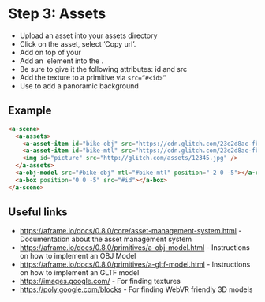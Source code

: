 # Step 3: Assets

* Upload an asset into your assets directory
* Click on the asset, select ‘Copy url’.
* Add <a-assets> on top of your <a-scene>
* Add an <img> element into the <a-assets>. 
* Be sure to give it the following attributes: id and src
* Add the texture to a primitive via `src=“#<id>”`
* Use <a-sky> to add a panoramic background

## Example

```html
<a-scene>
  <a-assets>
    <a-asset-item id="bike-obj" src="https://cdn.glitch.com/23e2d8ac-fb58-4725-8d3b-a9a0264578e5%2Fmodel.obj?1542708648910"></a-asset-item>
    <a-asset-item id="bike-mtl" src="https://cdn.glitch.com/23e2d8ac-fb58-4725-8d3b-a9a0264578e5%2Fmodel.mtl?1542708647990"></a-asset-item>
    <img id="picture" src="http://glitch.com/assets/12345.jpg" />
  </a-assets>
  <a-obj-model src="#bike-obj" mtl="#bike-mtl" position="-2 0 -5"></a-obj-model>
  <a-box position="0 0 -5" src="#id"></a-box>
</a-scene>
```

## Useful links

* https://aframe.io/docs/0.8.0/core/asset-management-system.html  - Documentation about the asset management system
* https://aframe.io/docs/0.8.0/primitives/a-obj-model.html - Instructions on how to implement an OBJ Model
* https://aframe.io/docs/0.8.0/primitives/a-gltf-model.html - Instructions on how to implement an GLTF model
* https://images.google.com/ - For finding textures
* https://poly.google.com/blocks - For finding WebVR friendly 3D models